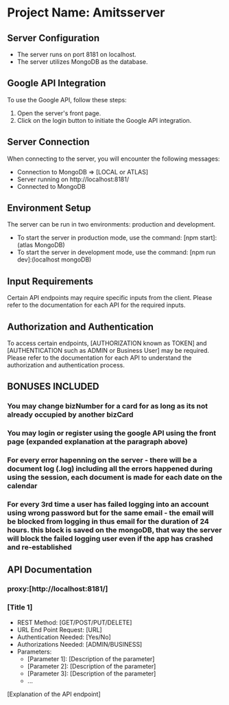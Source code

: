 # Project Name: Amitsserver

## Server Configuration

- The server runs on port 8181 on localhost.
- The server utilizes MongoDB as the database.

## Google API Integration

To use the Google API, follow these steps:

1. Open the server's front page.
2. Click on the login button to initiate the Google API integration.

## Server Connection

When connecting to the server, you will encounter the following messages:

- Connection to MongoDB => [LOCAL or ATLAS]
- Server running on http://localhost:8181/
- Connected to MongoDB

## Environment Setup

The server can be run in two environments: production and development.

- To start the server in production mode, use the command: [npm start]:(atlas MongoDB)
- To start the server in development mode, use the command: [npm run dev]:(localhost mongoDB)

## Input Requirements

Certain API endpoints may require specific inputs from the client. Please refer to the documentation for each API for the required inputs.

## Authorization and Authentication

To access certain endpoints, [AUTHORIZATION known as TOKEN] and [AUTHENTICATION such as ADMIN or Business User] may be required. Please refer to the documentation for each API to understand the authorization and authentication process.

## BONUSES INCLUDED

### You may change bizNumber for a card for as long as its not already occupied by another bizCard

### You may login or register using the google API using the front page (expanded explanation at the paragraph above)

### For every error hapenning on the server - there will be a document log (.log) including all the errors happened during using the session, each document is made for each date on the calendar

### For every 3rd time a user has failed logging into an account using wrong password but for the same email - the email will be blocked from logging in thus email for the duration of 24 hours. this block is saved on the mongoDB, that way the server will block the failed logging user even if the app has crashed and re-established

## API Documentation

### proxy:[http://localhost:8181/]

### [Title 1]

- REST Method: [GET/POST/PUT/DELETE]
- URL End Point Request: [URL]
- Authentication Needed: [Yes/No]
- Authorizations Needed: [ADMIN/BUSINESS]
- Parameters:
  - [Parameter 1]: [Description of the parameter]
  - [Parameter 2]: [Description of the parameter]
  - [Parameter 3]: [Description of the parameter]
  - ...

[Explanation of the API endpoint]
